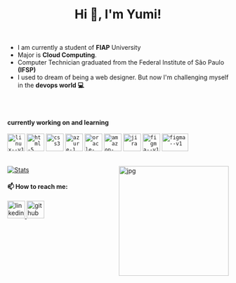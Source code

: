 <h1 align="center">Hi 👋, I'm Yumi!</h1>
<br>

- I am currently a student of **FIAP** University 
- Major is **Cloud Computing**.
- Computer Technician graduated from the Federal Institute of São Paulo **(IFSP)**
- I used to dream of being a web designer. But now I'm challenging myself in the **devops world 💻** 

<br>
<br>

**currently working on and learning**  
<br>
<code><img width="40" height="40" src="https://img.icons8.com/color/48/linux--v1.png" alt="linux--v1"/></code>
<code><img width="40" height="40" src="https://img.icons8.com/fluency/48/html-5.png" alt="html-5"/></code>
<code><img width="40" height="40" src="https://img.icons8.com/color/48/css3.png" alt="css3"/></code>
<code><img width="40" height="40" src="https://img.icons8.com/fluency/48/azure-1.png" alt="azure-1"/></code>
<code><img width="40" height="40" src="https://img.icons8.com/color/48/oracle-logo.png" alt="oracle-logo"/></code>
<code><img width="40" height="40" src="https://img.icons8.com/color/48/amazon-web-services.png" alt="amazon-web-services"/></code>
<code><img width="40" height="40" src="https://img.icons8.com/color/48/jira.png" alt="jira"/></code>
<code><img width="40" height="40" src="https://img.icons8.com/color/48/figma--v1.png" alt="figma--v1"/></code>
<code><img width="60" height="40" src="https://upload.wikimedia.org/wikipedia/commons/thumb/d/d3/BMC_Software_logo_%282014%29.svg/1280px-BMC_Software_logo_%282014%29.svg.png" alt="figma--v1"/></code>
<br>
<br>

[![Stats](https://github-readme-stats.vercel.app/api?username=yumi-tokuo&sshow_icons=true&theme=transparent)](https://github-readme-stats.vercel.app/api?username=yumi-tokuoshow_icons=true&theme=transparent)&nbsp; <img align="right" alt="jpg" width="250px" src="https://i.pinimg.com/originals/c0/44/59/c0445925ae3bb1a622dd2b95b96e9442.gif" />


#### 📫 How to reach me:

<a href="https://www.linkedin.com/in/yumitokuo/">
  <img width="40" height="40" src="https://img.icons8.com/color/48/linkedin.png" alt="linkedin"/>
</a>
<a href="https://github.com/yumi-tokuo">
  <img width="40" height="40" src="https://img.icons8.com/fluency/48/github.png" alt="github"/>
</a>
<br />
<br />